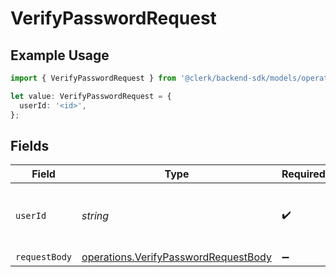 # VerifyPasswordRequest

## Example Usage

```typescript
import { VerifyPasswordRequest } from '@clerk/backend-sdk/models/operations';

let value: VerifyPasswordRequest = {
  userId: '<id>',
};
```

## Fields

| Field         | Type                                                                                         | Required           | Description                                        |
| ------------- | -------------------------------------------------------------------------------------------- | ------------------ | -------------------------------------------------- |
| `userId`      | _string_                                                                                     | :heavy_check_mark: | The ID of the user for whom to verify the password |
| `requestBody` | [operations.VerifyPasswordRequestBody](../../models/operations/verifypasswordrequestbody.md) | :heavy_minus_sign: | N/A                                                |
